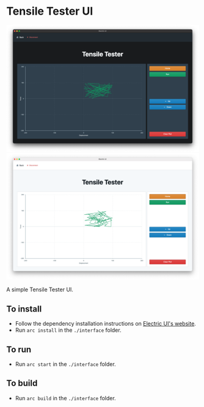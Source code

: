 # Tensile Tester UI

![Screenshot](./docs/dark-mode.png#gh-dark-mode-only)
![Screenshot](./docs/light-mode.png#gh-light-mode-only)

A simple Tensile Tester UI.

## To install

- Follow the dependency installation instructions on [Electric UI's website](https://electricui.com/install).
- Run `arc install` in the `./interface` folder.

## To run

- Run `arc start` in the `./interface` folder.

## To build

- Run `arc build` in the `./interface` folder.
